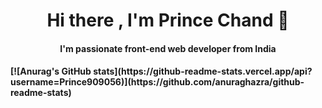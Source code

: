 <h1 align="center"> Hi there , I'm Prince Chand 👋 </h1>
<h4 align="center"> I'm passionate front-end web developer from India <h4>
  <!-- Something about me -->
<!-- <ul>
  <li type="disk"> <p> 🔭 I’m currently working on something awesome. </p> </li>
 <ul> -->
 [![Anurag's GitHub stats](https://github-readme-stats.vercel.app/api?username=Prince909056)](https://github.com/anuraghazra/github-readme-stats)

<!--
**Prince909056/Prince909056** is a ✨ _special_ ✨ repository because its `README.md` (this file) appears on your GitHub profile.

Here are some ideas to get you started:

- 🔭 I’m currently working on ...
- 🌱 I’m currently learning ...
- 👯 I’m looking to collaborate on ...
- 🤔 I’m looking for help with ...
- 💬 Ask me about ...
- 📫 How to reach me: ...
- 😄 Pronouns: ...
- ⚡ Fun fact: ...
-->
